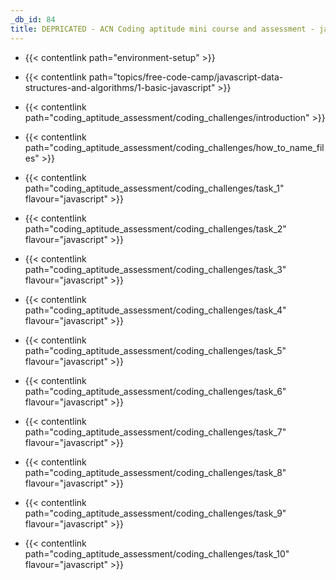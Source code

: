 ```yaml
---
_db_id: 84
title: DEPRICATED - ACN Coding aptitude mini course and assessment - javascript
---
```


- {{< contentlink path="environment-setup" >}}

- {{< contentlink path="topics/free-code-camp/javascript-data-structures-and-algorithms/1-basic-javascript" >}}

- {{< contentlink path="coding_aptitude_assessment/coding_challenges/introduction" >}}
- {{< contentlink path="coding_aptitude_assessment/coding_challenges/how_to_name_files" >}}
- {{< contentlink path="coding_aptitude_assessment/coding_challenges/task_1" flavour="javascript" >}}
- {{< contentlink path="coding_aptitude_assessment/coding_challenges/task_2" flavour="javascript" >}}
- {{< contentlink path="coding_aptitude_assessment/coding_challenges/task_3" flavour="javascript" >}}
- {{< contentlink path="coding_aptitude_assessment/coding_challenges/task_4" flavour="javascript" >}}
- {{< contentlink path="coding_aptitude_assessment/coding_challenges/task_5" flavour="javascript" >}}
- {{< contentlink path="coding_aptitude_assessment/coding_challenges/task_6" flavour="javascript" >}}
- {{< contentlink path="coding_aptitude_assessment/coding_challenges/task_7" flavour="javascript" >}}
- {{< contentlink path="coding_aptitude_assessment/coding_challenges/task_8" flavour="javascript" >}}
- {{< contentlink path="coding_aptitude_assessment/coding_challenges/task_9" flavour="javascript" >}}
- {{< contentlink path="coding_aptitude_assessment/coding_challenges/task_10" flavour="javascript" >}}